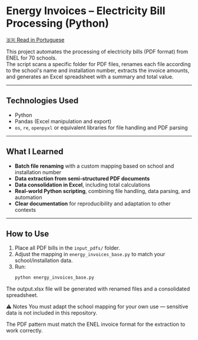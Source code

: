 # Energy Invoices – Electricity Bill Processing (Python)

[🇧🇷 Read in Portuguese](https://github.com/brumor-2/energy_invoices/blob/main/README-pt.md)

This project automates the processing of electricity bills (PDF format) from ENEL for 70 schools.  
The script scans a specific folder for PDF files, renames each file according to the school's name and installation number, extracts the invoice amounts, and generates an Excel spreadsheet with a summary and total value.

---

## Technologies Used
- Python  
- Pandas (Excel manipulation and export)  
- `os`, `re`, `openpyxl` or equivalent libraries for file handling and PDF parsing  

---

## What I Learned
- **Batch file renaming** with a custom mapping based on school and installation number  
- **Data extraction from semi-structured PDF documents**  
- **Data consolidation in Excel**, including total calculations  
- **Real-world Python scripting**, combining file handling, data parsing, and automation  
- **Clear documentation** for reproducibility and adaptation to other contexts  

---

## How to Use
1. Place all PDF bills in the `input_pdfs/` folder.
2. Adjust the mapping in `energy_invoices_base.py` to match your school/installation data.
3. Run:
   ```bash
   python energy_invoices_base.py
The output.xlsx file will be generated with renamed files and a consolidated spreadsheet.

⚠️ Notes
You must adapt the school mapping for your own use — sensitive data is not included in this repository.

The PDF pattern must match the ENEL invoice format for the extraction to work correctly.
